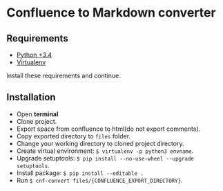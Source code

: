 Confluence to Markdown converter
================================

Requirements
------
* <a href="https://www.python.org/downloads/" target="_blank">Python +3.4</a>
* <a href="https://virtualenv.pypa.io/en/stable/installation/" target="_blank">Virtualenv</a>

Install these requirements and continue.

Installation
------

* Open **terminal**
* Clone project.
* Export space from confluence to html(do not export comments).
* Copy exported directory to `files` folder.
* Change your working directory to cloned project directory.
* Create virtual environment:  `$ virtualenv -p python3 envname`.
* Upgrade setuptools:  `$ pip install --no-use-wheel --upgrade setuptools`.
* Install package: `$ pip install --editable .`
* Run `$ cnf-convert files/{CONFLUENCE_EXPORT_DIRECTORY}`.